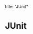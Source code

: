 <frontmatter>
title: "JUnit"
</frontmatter>

<link rel="stylesheet" href="{{baseUrl}}/css/textbook.css">

<div class="website-content" id="all">

# JUnit

<div id="main">

<include src="basic/embed.md" boilerplate  />
<include src="intermediate/embed.md" boilerplate  />

</div>

</div>
